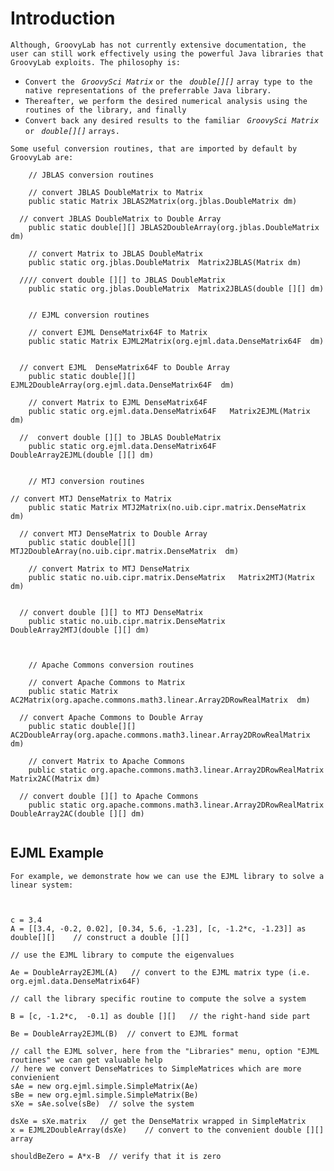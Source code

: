 # Introduction #

`Although, GroovyLab has not currently extensive documentation, the user can still work effectively using the powerful Java libraries that GroovyLab exploits. The philosophy is:`

  * `Convert the ` _`GroovySci Matrix`_ `or the ` _`double[][]`_ `array type to the native representations of the preferrable Java library. `
  * `Thereafter, we perform the desired numerical analysis using the routines of the library, and finally`
  * `Convert back any desired results to the familiar ` _`GroovySci Matrix`_ `or ` _`double[][]`_ `arrays.`

`Some useful conversion routines, that are imported by default by GroovyLab are: `
```
    // JBLAS conversion routines

    // convert JBLAS DoubleMatrix to Matrix
    public static Matrix JBLAS2Matrix(org.jblas.DoubleMatrix dm)    

  // convert JBLAS DoubleMatrix to Double Array
    public static double[][] JBLAS2DoubleArray(org.jblas.DoubleMatrix dm)     
    
    // convert Matrix to JBLAS DoubleMatrix 
    public static org.jblas.DoubleMatrix  Matrix2JBLAS(Matrix dm)     
  
  //// convert double [][] to JBLAS DoubleMatrix 
    public static org.jblas.DoubleMatrix  Matrix2JBLAS(double [][] dm)     
    
    
    // EJML conversion routines

    // convert EJML DenseMatrix64F to Matrix
    public static Matrix EJML2Matrix(org.ejml.data.DenseMatrix64F  dm)     

 
  // convert EJML  DenseMatrix64F to Double Array
    public static double[][] EJML2DoubleArray(org.ejml.data.DenseMatrix64F  dm)     
    
    // convert Matrix to EJML DenseMatrix64F
    public static org.ejml.data.DenseMatrix64F   Matrix2EJML(Matrix dm)     

  //  convert double [][] to JBLAS DoubleMatrix 
    public static org.ejml.data.DenseMatrix64F  DoubleArray2EJML(double [][] dm)     
    
    
    // MTJ conversion routines
    
// convert MTJ DenseMatrix to Matrix
    public static Matrix MTJ2Matrix(no.uib.cipr.matrix.DenseMatrix   dm)     

  // convert MTJ DenseMatrix to Double Array
    public static double[][] MTJ2DoubleArray(no.uib.cipr.matrix.DenseMatrix  dm)     
    
    // convert Matrix to MTJ DenseMatrix
    public static no.uib.cipr.matrix.DenseMatrix   Matrix2MTJ(Matrix dm)     

  
  // convert double [][] to MTJ DenseMatrix
    public static no.uib.cipr.matrix.DenseMatrix  DoubleArray2MTJ(double [][] dm)     
    
    
    
    // Apache Commons conversion routines

    // convert Apache Commons to Matrix
    public static Matrix AC2Matrix(org.apache.commons.math3.linear.Array2DRowRealMatrix  dm)     
  
  // convert Apache Commons to Double Array
    public static double[][] AC2DoubleArray(org.apache.commons.math3.linear.Array2DRowRealMatrix  dm)     

    // convert Matrix to Apache Commons
    public static org.apache.commons.math3.linear.Array2DRowRealMatrix   Matrix2AC(Matrix dm)     
  
  // convert double [][] to Apache Commons
    public static org.apache.commons.math3.linear.Array2DRowRealMatrix  DoubleArray2AC(double [][] dm)     
    
```

## EJML Example ##
`For example, we demonstrate how we can use the EJML library to solve a linear system: `

```


c = 3.4
A = [[3.4, -0.2, 0.02], [0.34, 5.6, -1.23], [c, -1.2*c, -1.23]] as double[][]    // construct a double [][]

// use the EJML library to compute the eigenvalues

Ae = DoubleArray2EJML(A)   // convert to the EJML matrix type (i.e. org.ejml.data.DenseMatrix64F)

// call the library specific routine to compute the solve a system

B = [c, -1.2*c,  -0.1] as double [][]   // the right-hand side part

Be = DoubleArray2EJML(B)  // convert to EJML format

// call the EJML solver, here from the "Libraries" menu, option "EJML routines" we can get valuable help
// here we convert DenseMatrices to SimpleMatrices which are more convienient
sAe = new org.ejml.simple.SimpleMatrix(Ae)
sBe = new org.ejml.simple.SimpleMatrix(Be)
sXe = sAe.solve(sBe)  // solve the system

dsXe = sXe.matrix   // get the DenseMatrix wrapped in SimpleMatrix
x = EJML2DoubleArray(dsXe)    // convert to the convenient double [][] array

shouldBeZero = A*x-B  // verify that it is zero

```

